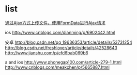 
# list

[通过Ajax方式上传文件，使用FormData进行Ajax请求](http://blog.csdn.net/inuyasha1121/article/details/51915742)




ios
http://www.cnblogs.com/dianming/p/6902442.html

安卓
http://blog.csdn.net/qq_19636353/article/details/53731254
http://blog.csdn.net/freshlover/article/details/42528643
http://www.jianshu.com/p/efd6bab069b6

a and ios
http://www.phonegap100.com/article-279-1.html
http://www.cnblogs.com/meakchen/p/5665887.html






